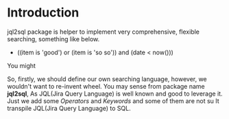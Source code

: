 # Introduction

jql2sql package is helper to implement very comprehensive, flexible searching, something like below.

* ((item is 'good') or (item is 'so so')) and (date < now()))

You might 

So, firstly, we should define our own searching language, however, we wouldn't want to re-invent wheel.
You may sense from package name **jql2sql**, 
As JQL(Jira Query Language) is well known and good to leverage it.
Just we add some *Operators* and *Keywords* and some of them are not su
It transpile JQL(Jira Query Language) to SQL.